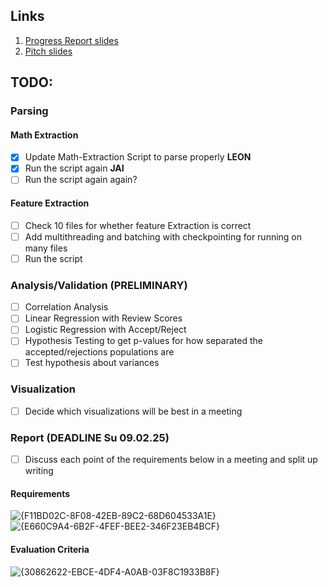 ## Links
1. [Progress Report slides](https://docs.google.com/presentation/d/1_PjO-GfJQZqyeoo8zNLkMZTwyhgaAacsFf13Zkqffbw)
2. [Pitch slides](https://docs.google.com/presentation/d/1bfmJSNTjsVf3nUE4XK-0xGi1dQ5PNYb1yLFsbIL4m-Y)

## TODO:
### Parsing
#### Math Extraction
- [x] Update Math-Extraction Script to parse properly **LEON**
- [x] Run the script again **JAI**
- [ ] Run the script again again?

#### Feature Extraction
- [ ] Check 10 files for whether feature Extraction is correct
- [ ] Add multithreading and batching with checkpointing for running on many files
- [ ] Run the script

### Analysis/Validation (PRELIMINARY)
- [ ] Correlation Analysis
- [ ] Linear Regression with Review Scores
- [ ] Logistic Regression with Accept/Reject
- [ ] Hypothesis Testing to get p-values for how separated the accepted/rejections populations are
- [ ] Test hypothesis about variances

### Visualization 
- [ ] Decide which visualizations will be best in a meeting

### Report (**DEADLINE Su 09.02.25**)
- [ ] Discuss each point of the requirements below in a meeting and split up writing
#### Requirements
![{F11BD02C-8F08-42EB-89C2-68D604533A1E}](https://github.com/user-attachments/assets/640ab4c4-2b49-46ed-8ff3-95cdf685ba9d)
![{E660C9A4-6B2F-4FEF-BEE2-346F23EB4BCF}](https://github.com/user-attachments/assets/38bb40a7-ed35-478a-af74-b26208f3630f)

#### Evaluation Criteria
![{30862622-EBCE-4DF4-A0AB-03F8C1933B8F}](https://github.com/user-attachments/assets/5dbab0f0-5e1d-40d7-b1a4-9facf17c3fb3)

